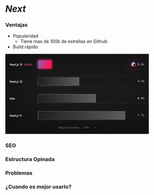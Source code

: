 # _Next_

### Ventajas
- Popularidad
    - Tiene mas de 100k de estrellas en Github.
- Build rápido

<img src="./docs/assets/1-speed-build.png" width="450" height="250"/>


### SEO
### Estructura Opinada
### Problemas
### ¿Cuando es mejor usarlo?

